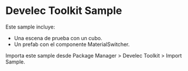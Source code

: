 # Develec Toolkit Sample

Este sample incluye:
- Una escena de prueba con un cubo.
- Un prefab con el componente MaterialSwitcher.

Importa este sample desde Package Manager > Develec Toolkit > Import Sample.
